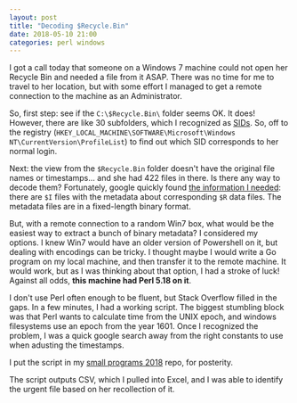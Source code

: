 ```yaml
---
layout: post
title: "Decoding $Recycle.Bin"
date: 2018-05-10 21:00
categories: perl windows
---
```


I got a call today that someone on a Windows 7 machine
could not open her Recycle Bin and needed a file from
it ASAP.  There was no time for me to travel to her
location, but with some effort I managed to get a
remote connection to the machine as an Administrator.

So, first step: see if the `C:\$Recycle.Bin\` folder
seems OK.  It does!  However, there are like 30
subfolders, which I recognized as [SIDs][2].  So, off
to the registry (`HKEY_LOCAL_MACHINE\SOFTWARE\Microsoft\Windows NT\CurrentVersion\ProfileList`)
to find out which SID corresponds to her normal login.

Next: the view from the `$Recycle.Bin` folder doesn't have
the original file names or timestamps... and she had 422 files in there.
Is there any way to decode them?
Fortunately, google
quickly found [the information I needed][3]: there are `$I` files
with the metadata about corresponding `$R` data files.  The metadata
files are in a fixed-length binary format.

But, with a remote connection to a random Win7 box, what would
be the easiest way to extract a bunch of binary metadata?
I considered my options.  I knew Win7 would have an older version
of Powershell on it, but dealing with encodings can be tricky. I thought
maybe I would write a Go program on my local machine, and then
transfer it to the remote machine.  It would work, but as I was thinking
about that option, I had a stroke of luck!
Against all odds, **this machine had Perl 5.18 on it**.

I don't use Perl often enough to be fluent, but Stack Overflow
filled in the gaps. In a few minutes, I had a working script.
The biggest stumbling block was that Perl wants to calculate
time from the UNIX epoch, and windows filesystems use an epoch
from the year 1601.  Once I recognized the problem, I was a quick
google search away from the right constants to use when adusting
the timestamps.

I put the script in my [small programs 2018][1] repo,
for posterity.

The script outputs CSV, which I pulled into Excel, and I was able
to identify the urgent file based on her recollection of it.

[1]: https://github.com/rwtodd/small_programs_2018
[2]: https://en.wikipedia.org/wiki/Security_Identifier
[3]: https://dereknewton.com/2010/06/recycle-bin-forensics-in-windows-7-and-vista/
